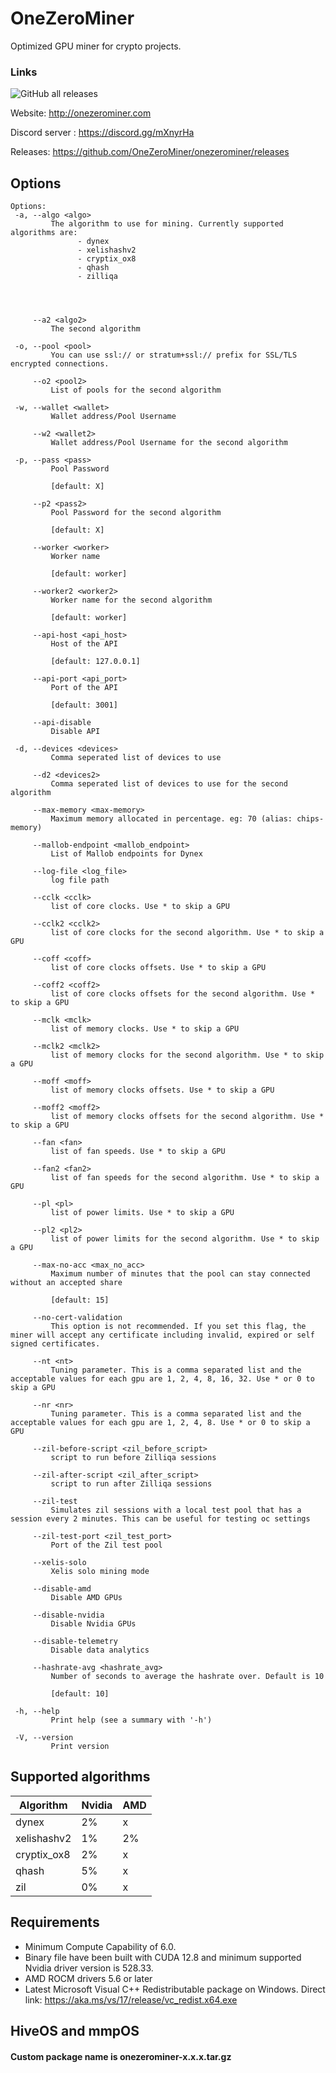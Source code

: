 # OneZeroMiner 

Optimized GPU miner for crypto projects. 
### Links 

![GitHub all releases](https://img.shields.io/github/downloads/OneZeroMiner/onezerominer/total)


Website: http://onezerominer.com

Discord server : https://discord.gg/mXnyrHa

Releases: https://github.com/OneZeroMiner/onezerominer/releases

Options
------------------------------------------           
 ```                                                                                                   
Options:
  -a, --algo <algo>
          The algorithm to use for mining. Currently supported algorithms are: 
                - dynex
                - xelishashv2
                - cryptix_ox8
                - qhash
                - zilliqa
                
          
          

      --a2 <algo2>
          The second algorithm

  -o, --pool <pool>
          You can use ssl:// or stratum+ssl:// prefix for SSL/TLS encrypted connections.

      --o2 <pool2>
          List of pools for the second algorithm

  -w, --wallet <wallet>
          Wallet address/Pool Username

      --w2 <wallet2>
          Wallet address/Pool Username for the second algorithm

  -p, --pass <pass>
          Pool Password
          
          [default: X]

      --p2 <pass2>
          Pool Password for the second algorithm
          
          [default: X]

      --worker <worker>
          Worker name
          
          [default: worker]

      --worker2 <worker2>
          Worker name for the second algorithm
          
          [default: worker]

      --api-host <api_host>
          Host of the API
          
          [default: 127.0.0.1]

      --api-port <api_port>
          Port of the API
          
          [default: 3001]

      --api-disable
          Disable API

  -d, --devices <devices>
          Comma seperated list of devices to use

      --d2 <devices2>
          Comma seperated list of devices to use for the second algorithm

      --max-memory <max-memory>
          Maximum memory allocated in percentage. eg: 70 (alias: chips-memory)

      --mallob-endpoint <mallob_endpoint>
          List of Mallob endpoints for Dynex

      --log-file <log_file>
          log file path

      --cclk <cclk>
          list of core clocks. Use * to skip a GPU

      --cclk2 <cclk2>
          list of core clocks for the second algorithm. Use * to skip a GPU

      --coff <coff>
          list of core clocks offsets. Use * to skip a GPU

      --coff2 <coff2>
          list of core clocks offsets for the second algorithm. Use * to skip a GPU

      --mclk <mclk>
          list of memory clocks. Use * to skip a GPU

      --mclk2 <mclk2>
          list of memory clocks for the second algorithm. Use * to skip a GPU

      --moff <moff>
          list of memory clocks offsets. Use * to skip a GPU

      --moff2 <moff2>
          list of memory clocks offsets for the second algorithm. Use * to skip a GPU

      --fan <fan>
          list of fan speeds. Use * to skip a GPU

      --fan2 <fan2>
          list of fan speeds for the second algorithm. Use * to skip a GPU

      --pl <pl>
          list of power limits. Use * to skip a GPU

      --pl2 <pl2>
          list of power limits for the second algorithm. Use * to skip a GPU

      --max-no-acc <max_no_acc>
          Maximum number of minutes that the pool can stay connected without an accepted share
          
          [default: 15]

      --no-cert-validation
          This option is not recommended. If you set this flag, the miner will accept any certificate including invalid, expired or self signed certificates.

      --nt <nt>
          Tuning parameter. This is a comma separated list and the acceptable values for each gpu are 1, 2, 4, 8, 16, 32. Use * or 0 to skip a GPU

      --nr <nr>
          Tuning parameter. This is a comma separated list and the acceptable values for each gpu are 1, 2, 4, 8. Use * or 0 to skip a GPU

      --zil-before-script <zil_before_script>
          script to run before Zilliqa sessions

      --zil-after-script <zil_after_script>
          script to run after Zilliqa sessions

      --zil-test
          Simulates zil sessions with a local test pool that has a session every 2 minutes. This can be useful for testing oc settings

      --zil-test-port <zil_test_port>
          Port of the Zil test pool

      --xelis-solo
          Xelis solo mining mode

      --disable-amd
          Disable AMD GPUs

      --disable-nvidia
          Disable Nvidia GPUs

      --disable-telemetry
          Disable data analytics

      --hashrate-avg <hashrate_avg>
          Number of seconds to average the hashrate over. Default is 10
          
          [default: 10]

  -h, --help
          Print help (see a summary with '-h')

  -V, --version
          Print version
```

Supported algorithms
------------------------------------------

Algorithm           |  Nvidia | AMD |
--------------------| --------|-----|
dynex               | 2%      | x   |
xelishashv2         | 1%      | 2%  |
cryptix_ox8         | 2%      | x   |
qhash               | 5%      | x   |
zil                 | 0%      | x   |


Requirements
------------------------------------------ 
* Minimum Compute Capability of 6.0.
* Binary file have been built with CUDA 12.8 and minimum supported Nvidia driver version is 528.33.
* AMD ROCM drivers 5.6 or later
* Latest Microsoft Visual C++ Redistributable package on Windows. Direct link: 
https://aka.ms/vs/17/release/vc_redist.x64.exe

HiveOS and mmpOS
------------------------------------------
#### Custom package name is onezerominer-x.x.x.tar.gz
